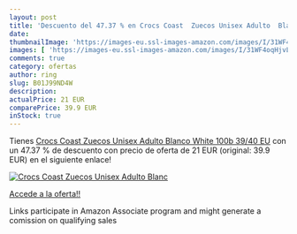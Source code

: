 ```yaml
---
layout: post
title: 'Descuento del 47.37 % en Crocs Coast  Zuecos Unisex Adulto  Blanc'
date: 
thumbnailImage: 'https://images-eu.ssl-images-amazon.com/images/I/31WF4oqHjvL._SL200_.jpg'
images: [ 'https://images-eu.ssl-images-amazon.com/images/I/31WF4oqHjvL._SL200_.jpg' ]
comments: true
category: ofertas
author: ring
slug: B01J99ND4W
description:
actualPrice: 21 EUR
comparePrice: 39.9 EUR
inStock: true
---
```


Tienes [Crocs Coast  Zuecos Unisex Adulto  Blanco  White 100b   39/40 EU](https://www.amazon.es/dp/B01J99ND4W/?tag=tolees-21) con un 47.37 % de descuento con precio de oferta de 21 EUR (original: 39.9 EUR) en el siguiente enlace!

[![Crocs Coast  Zuecos Unisex Adulto  Blanc](https://images-eu.ssl-images-amazon.com/images/I/31WF4oqHjvL._SL200_.jpg)](https://www.amazon.es/dp/B01J99ND4W/?tag=tolees-21)

[Accede a la oferta!!](https://www.amazon.es/dp/B01J99ND4W/?tag=tolees-21)

Links participate in Amazon Associate program and might generate a comission on qualifying sales



